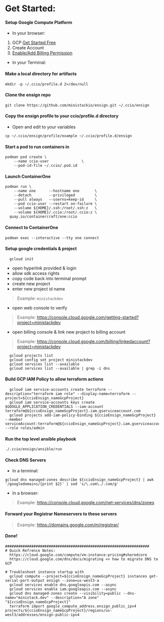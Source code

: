# Get Started:
#### Setup Google Compute Platform 
  - In your browser:     
  1. GCP [Get Started Free](https://cloud.google.com/free)
  2. Create Account
  3. [Enable/Add Billing Permission](https://console.cloud.google.com/getting-started)    
  - In your Terminal:    
#### Make a local directory for artifacts
```
mkdir -p ~/.ccio/profile.d 2>/dev/null
```
#### Clone the ensign repo
```
git clone https://github.com/ministackio/ensign.git ~/.ccio/ensign
```
#### Copy the ensign profile to your ccio/profile.d directory
  - Open and edit to your variables
```
cp ~/.ccio/ensign/profile/example ~/.ccio/profile.d/ensign
```
#### Start a pod to run containers in
```
podman pod create \
    --name ccio-user               \
    --pod-id-file ~/.ccio/.pod.id
```
#### Launch ContainerOne
```
podman run \
    --name one      --hostname one       \
    --detach        --privileged         \
    --pull always   --userns=keep-id     \
    --pod ccio-user --restart on-failure \
    --volume ${HOME}/.ssh:/root/.ssh:z   \
    --volume ${HOME}/.ccio:/root/.ccio:z \
  quay.io/containercraft/one:ccio
```
#### Connect to ContainerOne
```
podman exec --interactive --tty one connect
```
#### Setup google credentials & project
```
  gcloud init
```
  - open hyperlink provided & login
  - allow sdk access rights
  - copy code back into terminal prompt
  - create new project 
  - enter new project id name 
>    Example: `ministackdev`
  - open web console to verify 
>    Example: https://console.cloud.google.com/getting-started?project=ministackdev
  - open billing console & link new project to billing account 
>    Example: https://console.cloud.google.com/billing/linkedaccount?project=ministackdev

```
  gcloud projects list
  gcloud config set project ministackdev
  gcloud services list --available
  gcloud services list --available | grep -i dns
```
#### Build GCP IAM Policy to allow terraform actions
```
  gcloud iam service-accounts create terraform --description="terraform iam role" --display-name=terraform --project=${ccioEnsign_nameGcpProject}
  gcloud iam service-accounts keys create $GOOGLE_APPLICATION_CREDENTIALS --iam-account terraform@${ccioEnsign_nameGcpProject}.iam.gserviceaccount.com
  gcloud projects add-iam-policy-binding ${ccioEnsign_nameGcpProject} --member serviceAccount:terraform@${ccioEnsign_nameGcpProject}.iam.gserviceaccount.com --role roles/admin
```
#### Run the top level ansible playbook
```
./.ccio/ensign/ansible/run
```
#### Check DNS Servers
  - In a terminal:
```
gcloud dns managed-zones describe ${ccioEnsign_nameGcpProject} | awk '/googledomains/{print $2}' | sed 's/\.com\./.com/g'
```
  - In a browser:
>    Example: https://console.cloud.google.com/net-services/dns/zones
    
#### Forward your Registrar Nameservers to these servers
>    Example: https://domains.google.com/m/registrar/

#### Done! 

```
##################################################################
# Quick Refrence Notes:
  https://cloud.google.com/compute/vm-instance-pricing#sharedcore
  https://cloud.google.com/dns/docs/migrating << how to migrate DNS to GCP

# Troubleshoot instance startup with
  gcloud compute --project=${ccioEnsign_nameGcpProject} instances get-serial-port-output ensign --zone=us-west3-a
  gcloud services enable dns.googleapis.com --async
  gcloud services enable iam.googleapis.com --async
  gcloud dns managed-zones create --visibility=public --dns-name="ministack.dev" --description="A zone" "${ccioEnsign_nameGcpProject}"
  terraform import google_compute_address.ensign_public_ipv4 projects/${ccioEnsign_nameGcpProject}/regions/us-west3/addresses/ensign-public-ipv4
```
